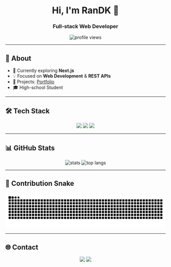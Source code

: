<!-- ============================================================
 README — RanDK
 ------------------------------------------------------------ -->

<h1 align="center">Hi, I'm RanDK 👋</h1>
<h3 align="center">Full-stack Web Developer</h3>

<!-- visitor counter -->
<p align="center">
  <img src="https://komarev.com/ghpvc/?username=RKPYI&style=flat&color=0e75b6" alt="profile views"/>
</p>

---

## 🚀 About

- 🔭 Currently exploring **Next.js**
- 💡 Focused on **Web Development** & **REST APIs**
- 📁 Projects: [Portfolio](#)
- 🎓 High-school Student

---

## 🛠 Tech Stack

<div align="center">
  <img src="https://img.shields.io/badge/React-20232a?style=flat&logo=react&logoColor=61DAFB"/>
  <img src="https://img.shields.io/badge/Next.js-000000?style=flat&logo=nextdotjs&logoColor=white"/>
  <img src="https://img.shields.io/badge/Laravel-FF2D20?style=flat&logo=laravel&logoColor=white"/>
</div>

---

## 📊 GitHub Stats

<p align="center">
  <img src="https://github-readme-stats.vercel.app/api?username=RKPYI&show_icons=true&count_private=true&theme=transparent" alt="stats"/>
  <img src="https://github-readme-stats.vercel.app/api/top-langs/?username=RKPYI&layout=compact&theme=transparent" alt="top langs"/>
</p>

---

## 🐍 Contribution Snake

<picture>
  <source media="(prefers-color-scheme: dark)" srcset="https://raw.githubusercontent.com/RKPYI/RKPYI/output/github-snake-dark.svg" />
  <source media="(prefers-color-scheme: light)" srcset="https://raw.githubusercontent.com/RKPYI/RKPYI/output/github-snake.svg" />
  <img alt="github-snake" src="https://raw.githubusercontent.com/RKPYI/RKPYI/output/github-snake.svg" />
</picture>

---

## 🌐 Contact

<p align="center">
  <a href="mailto:romagading@gmail.com"><img src="https://img.shields.io/badge/Gmail-D14836?style=flat&logo=gmail&logoColor=white"/></a>
  <a href="https://www.linkedin.com/in/rangga-danu-kusuma-62b34a310"><img src="https://img.shields.io/badge/LinkedIn-0077B5?style=flat&logo=linkedin&logoColor=white"/></a>
</p>
